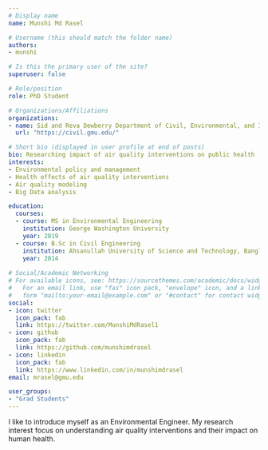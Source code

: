 ```yaml
---
# Display name
name: Munshi Md Rasel

# Username (this should match the folder name)
authors:
- munshi

# Is this the primary user of the site?
superuser: false

# Role/position
role: PhD Student

# Organizations/Affiliations
organizations:
- name: Sid and Reva Dewberry Department of Civil, Environmental, and Infrastructure Engineering
  url: "https://civil.gmu.edu/"

# Short bio (displayed in user profile at end of posts)
bio: Researching impact of air quality interventions on public health
interests:
- Environmental policy and management
- Health effects of air quality interventions
- Air quality modeling
- Big Data analysis

education:
  courses:
  - course: MS in Environmental Engineering
    institution: George Washington University
    year: 2019
  - course: B.Sc in Civil Engineering
    institution: Ahsanullah University of Science and Technology, Bangladesh
    year: 2014
    
# Social/Academic Networking
# For available icons, see: https://sourcethemes.com/academic/docs/widgets/#icons
#   For an email link, use "fas" icon pack, "envelope" icon, and a link in the
#   form "mailto:your-email@example.com" or "#contact" for contact widget.
social:
- icon: twitter
  icon_pack: fab
  link: https://twitter.com/MunshiMdRasel1
- icon: github
  icon_pack: fab
  link: https://github.com/munshimdrasel
- icon: linkedin
  icon_pack: fab
  link: https://www.linkedin.com/in/munshimdrasel
email: mrasel@gmu.edu

user_groups: 
- "Grad Students"
---
```


I like to introduce myself as an Environmental Engineer. My research interest focus on understanding air quality interventions and their impact on human health. 
